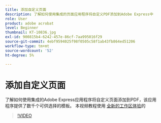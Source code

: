 ```yaml
---
title: 添加自定义页面
description: 了解如何使用集成的页面应用程序将自定义PDF添加到Adobe Express中
role: User
product: adobe acrobat
level: Beginner
thumbnail: KT-10836.jpg
exl-id: 900815b4-6242-457e-86cf-7aa995016f29
source-git-commit: 4ebf9594025f98f0505c58f1ab43fb864ed51206
workflow-type: tm+mt
source-wordcount: '52'
ht-degree: 5%

---
```


# 添加自定义页面

了解如何使用集成的Adobe Express应用程序将自定义页面添加到PDF，该应用程序提供了数千个可供选择的模板。 本视频教程使用 [全新的工作区体验](new-workspace.md)的

>[!VIDEO](https://video.tv.adobe.com/v/347331?quality=12&learn=on&hidetitle=true)
